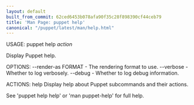 ```yaml
---
layout: default
built_from_commit: 62ced6453b078afa90f35c28f898390cf44ceb79
title: 'Man Page: puppet help'
canonical: "/puppet/latest/man/help.html"
---
```


<div class='mp'>
<p>USAGE: puppet help <var>action</var></p>

<p>Display Puppet help.</p>

<p>OPTIONS:
  --render-as FORMAT             - The rendering format to use.
  --verbose                      - Whether to log verbosely.
  --debug                        - Whether to log debug information.</p>

<p>ACTIONS:
  help    Display help about Puppet subcommands and their actions.</p>

<p>See 'puppet help help' or 'man puppet-help' for full help.</p>

</div>
